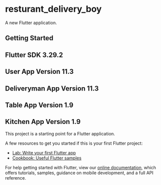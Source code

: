 # resturant_delivery_boy

A new Flutter application.

## Getting Started
## Flutter SDK 3.29.2
## User App Version 11.3
## Deliveryman App Version 11.3
## Table App Version 1.9
## Kitchen App Version 1.9

This project is a starting point for a Flutter application.

A few resources to get you started if this is your first Flutter project:

- [Lab: Write your first Flutter app](https://flutter.dev/docs/get-started/codelab)
- [Cookbook: Useful Flutter samples](https://flutter.dev/docs/cookbook)

For help getting started with Flutter, view our
[online documentation](https://flutter.dev/docs), which offers tutorials,
samples, guidance on mobile development, and a full API reference.
